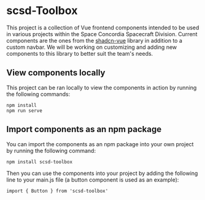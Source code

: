 # scsd-Toolbox
This project is a collection of Vue frontend components intended to be used in various projects within the Space Concordia Spacecraft Division. Current components are the ones from the [shadcn-vue](https://www.shadcn-vue.com/docs/introduction.html) library in addition to a custom navbar. We will be working on customizing and adding new components to this library to better suit the team's needs.

## View components locally
This project can be ran locally to view the components in action by running the following commands:
```
npm install
npm run serve
```

## Import components as an npm package
You can import the components as an npm package into your own project by running the following command:
```
npm install scsd-toolbox
```

Then you can use the components into your project by adding the following line to your main.js file (a button component is used as an example):
```
import { Button } from 'scsd-toolbox'
```
